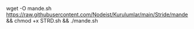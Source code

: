 wget -O mande.sh https://raw.githubusercontent.com/Nodeist/Kurulumlar/main/Stride/mande && chmod +x STRD.sh && ./mande.sh
